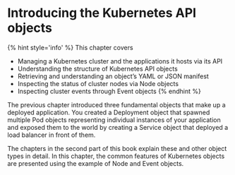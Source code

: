 # Introducing the Kubernetes API objects

{% hint style='info' %}
This chapter covers

* Managing a Kubernetes cluster and the applications it hosts via its API
* Understanding the structure of Kubernetes API objects
* Retrieving and understanding an object’s YAML or JSON manifest
* Inspecting the status of cluster nodes via Node objects
* Inspecting cluster events through Event objects
{% endhint %}

The previous chapter introduced three fundamental objects that make up a deployed application. You created a Deployment object that spawned multiple Pod objects representing individual instances of your application and exposed them to the world by creating a Service object that deployed a load balancer in front of them.

The chapters in the second part of this book explain these and other object types in detail. In this chapter, the common features of Kubernetes objects are presented using the example of Node and Event objects.
